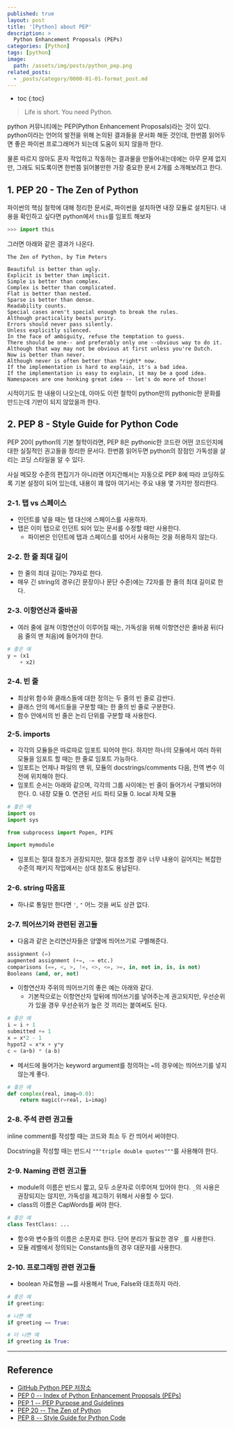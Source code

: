 ```yaml
---
published: true
layout: post
title: '[Python] about PEP'
description: >
  Python Enhancement Proposals (PEPs)
categories: [Python]
tags: [python]
image:
  path: /assets/img/posts/python_pep.png
related_posts:
  - _posts/category/0000-01-01-format_post.md
---
```

* toc
{:toc}

> Life is short. You need Python.

python 커뮤니티에는 PEP(Python Enhancement Proposals)라는 것이 있다. python이라는 언어의 발전을 위해 논의된 결과들을 문서화 해둔 것인데, 한번쯤 읽어두면 좋은 파이썬 프로그래머가 되는데 도움이 되지 않을까 한다.  

물론 따르지 않아도 혼자 작업하고 작동하는 결과물을 만들어내는데에는 아무 문제 없지만, 그래도 되도록이면 한번쯤 읽어볼만한 가장 중요한 문서 2개를 소개해보려고 한다.  

## 1. PEP 20 - The Zen of Python

파이썬의 핵심 철학에 대해 정리한 문서로, 파이썬을 설치하면 내장 모듈로 설치된다. 내용을 확인하고 싶다면 python에서 `this`를 임포트 해보자

```python
>>> import this
```

그러면 아래와 같은 결과가 나온다.

```
The Zen of Python, by Tim Peters

Beautiful is better than ugly.
Explicit is better than implicit.
Simple is better than complex.
Complex is better than complicated.
Flat is better than nested.
Sparse is better than dense.
Readability counts.
Special cases aren't special enough to break the rules.
Although practicality beats purity.
Errors should never pass silently.
Unless explicitly silenced.
In the face of ambiguity, refuse the temptation to guess.
There should be one-- and preferably only one --obvious way to do it.
Although that way may not be obvious at first unless you're Dutch.
Now is better than never.
Although never is often better than *right* now.
If the implementation is hard to explain, it's a bad idea.
If the implementation is easy to explain, it may be a good idea.
Namespaces are one honking great idea -- let's do more of those!
```

시적이기도 한 내용이 나오는데, 아마도 이런 철학이 python만의 pythonic한 문화를 만드는데 기반이 되지 않았을까 한다.  

## 2. PEP 8 - Style Guide for Python Code

PEP 20이 python의 기본 철학이라면, PEP 8은 pythonic한 코드란 어떤 코드인지에 대한 실질적인 권고들을 정리한 문서다. 한번쯤 읽어두면 python의 장점인 가독성을 살리는 코딩 스타일을 알 수 있다.  

사실 메모장 수준의 편집기가 아니라면 어지간해서는 자동으로 PEP 8에 따라 코딩하도록 기본 설정이 되어 있는데, 내용이 꽤 많아 여기서는 주요 내용 몇 가지만 정리한다.  

### 2-1. 탭 vs 스페이스

- 인던트를 넣을 때는 탭 대신에 스페이스를 사용하자.  
- 탭은 이미 탭으로 인던트 되어 있는 문서를 수정할 때만 사용한다.  
  - 파이썬은 인던트에 탭과 스페이스를 섞어서 사용하는 것을 허용하지 않는다.  

### 2-2. 한 줄 최대 길이

- 한 줄의 최대 길이는 79자로 한다.  
- 매우 긴 string의 경우(긴 문장이나 문단 수준)에는 72자를 한 줄의 최대 길이로 한다.  

### 2-3. 이항연산과 줄바꿈

- 여러 줄에 걸쳐 이항연산이 이루어질 때는, 가독성을 위해 이항연산은 줄바꿈 뒤(다음 줄의 맨 처음)에 들어가야 한다.  

```python
# 좋은 예
y = (x1
    + x2)
```

### 2-4. 빈 줄

- 최상위 함수와 클래스들에 대한 정의는 두 줄의 빈 줄로 감싼다.  
- 클래스 안의 메서드들을 구분할 때는 한 줄의 빈 줄로 구분한다.  
- 함수 안에서의 빈 줄은 논리 단위를 구분할 때 사용한다.  

### 2-5. imports

- 각각의 모듈들은 따로따로 임포트 되어야 한다. 하지만 하나의 모듈에서 여러 하위 모듈을 임포트 할 때는 한 줄로 임포트 가능하다.
- 임포트는 언제나 파일의 맨 위, 모듈의 docstrings/comments 다음, 전역 변수 이전에 위치해야 한다.   
- 임포트 순서는 아래와 같으며, 각각의 그룹 사이에는 빈 줄이 들어가서 구별되어야 한다.
  0. 내장 모듈
  0. 연관된 서드 파티 모듈
  0. local 자체 모듈

```python
# 좋은 예
import os
import sys

from subprocess import Popen, PIPE

import mymodule
```

- 임포트는 절대 참조가 권장되지만, 절대 참조할 경우 너무 내용이 길어지는 복잡한 수준의 패키지 작업에서는 상대 참조도 용납된다.

### 2-6. string 따옴표

- 하나로 통일만 한다면 `'`, `"` 어느 것을 써도 상관 없다.

### 2-7. 띄어쓰기와 관련된 권고들

- 다음과 같은 논리연산자들은 양옆에 띄어쓰기로 구별해준다.  

```python
assignment (=)
augmented assignment (+=, -= etc.)
comparisons (==, <, >, !=, <>, <=, >=, in, not in, is, is not)
Booleans (and, or, not)
```

- 이항연산자 주위의 띄어쓰기의 좋은 예는 아래와 같다.  
    - 기본적으로는 이항연산자 앞뒤에 띄어쓰기를 넣어주는게 권고되지만, 우선순위가 있을 경우 우선순위가 높은 것 끼리는 붙여써도 된다.  

```python
# 좋은 예
i = i + 1
submitted += 1
x = x*2 - 1
hypot2 = x*x + y*y
c = (a+b) * (a-b)
```

- 메서드에 들어가는 keyword argument를 정의하는 `=`의 경우에는 띄어쓰기를 넣지 않는게 좋다.

```python
# 좋은 예
def complex(real, imag=0.0):
    return magic(r=real, i=imag)
```

### 2-8. 주석 관련 권고들

inline comment를 작성할 때는 코드와 최소 두 칸 띄어서 써야한다.  

Docstring을 작성할 때는 반드시 `"""triple double quotes"""`를 사용해야 한다.  

### 2-9. Naming 관련 권고들

- module의 이름은 반드시 짧고, 모두 소문자로 이루어져 있어야 한다. `_`의 사용은 권장되지는 않지만, 가독성을 제고하기 위해서 사용할 수 있다.  
- class의 이름은 CapWords를 써야 한다.  

```python
# 좋은 예
class TestClass: ...
```

- 함수와 변수들의 이름은 소문자로 한다. 단어 분리가 필요한 경우 `_`를 사용한다.  
- 모듈 레벨에서 정의되는 Constants들의 경우 대문자를 사용한다.  

### 2-10. 프로그래밍 관련 권고들

- boolean 자료형을 `==`를 사용해서 True, False와 대조하지 마라.  

```python
# 좋은 예
if greeting:

# 나쁜 예
if greeting == True:

# 더 나쁜 예
if greeting is True:
```

---
## Reference
- [GitHub Python PEP 저장소](https://github.com/python/peps)
- [PEP 0 -- Index of Python Enhancement Proposals (PEPs)](https://www.python.org/dev/peps/)
- [PEP 1 -- PEP Purpose and Guidelines](https://www.python.org/dev/peps/pep-0001/)
- [PEP 20 -- The Zen of Python](https://www.python.org/dev/peps/pep-0020/)
- [PEP 8 -- Style Guide for Python Code](https://www.python.org/dev/peps/pep-0008/)